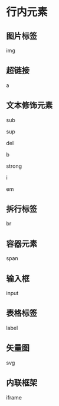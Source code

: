 # 行内元素

## 图片标签

img

## 超链接

a

## 文本修饰元素

sub

sup

del

b

strong

i

em

## 拆行标签

br

## 容器元素

span

## 输入框

input

## 表格标签

label

## 矢量图

svg

## 内联框架

iframe

